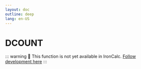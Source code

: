 ```yaml
---
layout: doc
outline: deep
lang: en-US
---
```


# DCOUNT

::: warning
🚧 This function is not yet available in IronCalc.
[Follow development here](https://github.com/ironcalc/IronCalc/labels/Functions)
:::
